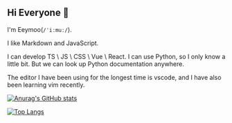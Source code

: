 ## Hi Everyone 👋

I'm Eeymoo(`/ˈiːmuː/`).

I like Markdown and JavaScript.

I can develop TS \ JS \ CSS \ Vue \ React. I can use Python, so I only know a little bit. But we can look up Python documentation anywhere.

The editor I have been using for the longest time is vscode, and I have also been learning vim recently.

[![Anurag's GitHub stats](https://github-readme-stats.vercel.app/api?username=Eeymoo)](https://github.com/anuraghazra/github-readme-stats)

[![Top Langs](https://github-readme-stats.vercel.app/api/top-langs/?username=Eeymoo&layout=compact&exclude_repo=Eeymoo.github.io)](https://github.com/anuraghazra/github-readme-stats)